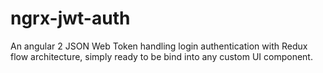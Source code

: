 # ngrx-jwt-auth
An angular 2 JSON Web Token handling login authentication with Redux flow architecture, simply ready to be bind into any custom UI component.
